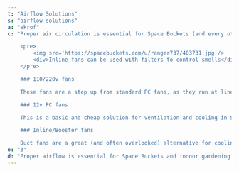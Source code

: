 ```yaml
---
t: "Airflow Solutions"
s: "airflow-solutions"
a: "ekrof"
c: "Proper air circulation is essential for Space Buckets (and every other kind of indoor garden). **Your bucket needs good ventilation to extract the heat** from the [CFL bulbs](https://amzn.to/3jMfTYw) (or LED lights), and also to give the plant breaths of fresh air and plenty of CO2. In this section we review good ventilation solutions that you can use for cooling your always trusty bucket garden.

    <pre>
        <img src='https://spacebuckets.com/u/ranger737/403731.jpg'/>
        <div>Inline fans can be used with filters to control smells</div>
    </pre>

    ### 110/220v fans

    These fans are a step up from standard PC fans, as they run at line voltage (110v or 220v, depending on where you live). _This cooling solution is sturdy and reliable_, protected with a metal frame. Most of these fans also come wired with a plug for easy installation in the garden. A typical 110v fan works at about 50CFM, with a noise level of 40dBA. **These units have 40% more airflow than PC fans**, which makes them a good choice for cooling small spaces (and also for DIY carbon filters such as this one).

    ### 12v PC fans

    This is a basic and cheap solution for ventilation and cooling in Space Buckets. _PC fans are easy to find and recycle, and they provide enough airflow_ to extract the heat from your garden. Keep in mind that in order to run PC fans you need a 12v power supply, which are also cheap and readily available. With 1A you can run 2 fans safely, though your mileage may vary and testing is always recommended. A typical 12v PC fan works at about 30 CFM (Cubic Feet per Minute) with a noise level of 26 dBA. These are usually not b enough to handle carbon filters.

    ### Inline/Booster fans

    Duct fans are a great (and often overlooked) alternative for cooling Space Buckets, as they provide good airflow: the 4' version provides about 100 CFM, which is 70% more than standard PC fans. **These inline fans can be used in high temperature situations** to extract the heat from the bulbs. These fans also work at line voltage (110v or 220v), and they come already wired with a plug, so installation is a matter of fitting it in the bucket and turning it on. Booste fans are cheaper kind of inline fan, which can be also used for odor carbon filtering."
o: "3"
d: "Proper airflow is essential for Space Buckets and indoor gardening. You need good ventilation to extract the heat away from your plants."
---
```

